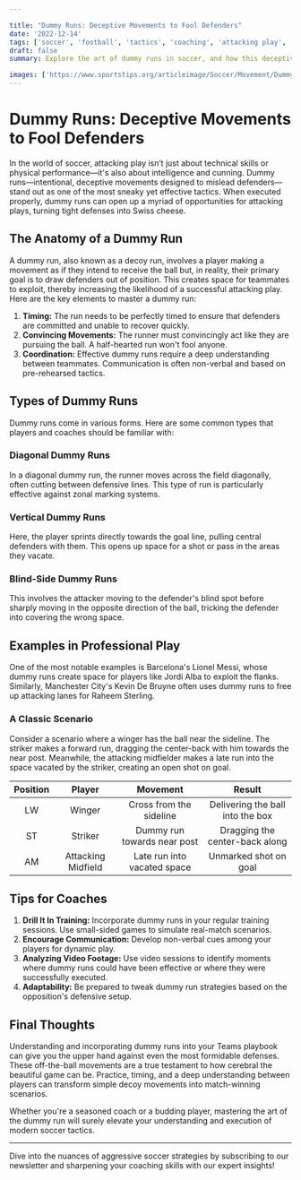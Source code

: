 ```yaml
---

title: "Dummy Runs: Deceptive Movements to Fool Defenders"
date: '2022-12-14'
tags: ['soccer', 'football', 'tactics', 'coaching', 'attacking play', 'strategy', 'movement', 'off-the-ball', 'defense']
draft: false
summary: Explore the art of dummy runs in soccer, and how this deceptive movement can confuse defenders and create valuable attacking opportunities.

images: ['https://www.sportstips.org/articleimage/Soccer/Movement/DummyRuns.webp']
---
```


# Dummy Runs: Deceptive Movements to Fool Defenders

In the world of soccer, attacking play isn’t just about technical skills or physical performance—it's also about intelligence and cunning. Dummy runs—intentional, deceptive movements designed to mislead defenders—stand out as one of the most sneaky yet effective tactics. When executed properly, dummy runs can open up a myriad of opportunities for attacking plays, turning tight defenses into Swiss cheese.

## The Anatomy of a Dummy Run

A dummy run, also known as a decoy run, involves a player making a movement as if they intend to receive the ball but, in reality, their primary goal is to draw defenders out of position. This creates space for teammates to exploit, thereby increasing the likelihood of a successful attacking play. Here are the key elements to master a dummy run:

1. **Timing:** The run needs to be perfectly timed to ensure that defenders are committed and unable to recover quickly.
2. **Convincing Movements:** The runner must convincingly act like they are pursuing the ball. A half-hearted run won't fool anyone.
3. **Coordination:** Effective dummy runs require a deep understanding between teammates. Communication is often non-verbal and based on pre-rehearsed tactics.

## Types of Dummy Runs

Dummy runs come in various forms. Here are some common types that players and coaches should be familiar with:

### Diagonal Dummy Runs

In a diagonal dummy run, the runner moves across the field diagonally, often cutting between defensive lines. This type of run is particularly effective against zonal marking systems.

### Vertical Dummy Runs

Here, the player sprints directly towards the goal line, pulling central defenders with them. This opens up space for a shot or pass in the areas they vacate.

### Blind-Side Dummy Runs

This involves the attacker moving to the defender's blind spot before sharply moving in the opposite direction of the ball, tricking the defender into covering the wrong space.

## Examples in Professional Play

One of the most notable examples is Barcelona's Lionel Messi, whose dummy runs create space for players like Jordi Alba to exploit the flanks. Similarly, Manchester City's Kevin De Bruyne often uses dummy runs to free up attacking lanes for Raheem Sterling.

### A Classic Scenario

Consider a scenario where a winger has the ball near the sideline. The striker makes a forward run, dragging the center-back with him towards the near post. Meanwhile, the attacking midfielder makes a late run into the space vacated by the striker, creating an open shot on goal.

**Position** | **Player**        | **Movement**                    | **Result**
:------------:|:-----------------:|:-------------------------------:|:--------------------------------:
LW            | Winger            | Cross from the sideline         | Delivering the ball into the box 
ST            | Striker           | Dummy run towards near post     | Dragging the center-back along
AM            | Attacking Midfield| Late run into vacated space     | Unmarked shot on goal

## Tips for Coaches

1. **Drill It In Training:** Incorporate dummy runs in your regular training sessions. Use small-sided games to simulate real-match scenarios.
2. **Encourage Communication:** Develop non-verbal cues among your players for dynamic play.
3. **Analyzing Video Footage:** Use video sessions to identify moments where dummy runs could have been effective or where they were successfully executed.
4. **Adaptability:** Be prepared to tweak dummy run strategies based on the opposition's defensive setup.

## Final Thoughts

Understanding and incorporating dummy runs into your Teams playbook can give you the upper hand against even the most formidable defenses. These off-the-ball movements are a true testament to how cerebral the beautiful game can be. Practice, timing, and a deep understanding between players can transform simple decoy movements into match-winning scenarios.

Whether you're a seasoned coach or a budding player, mastering the art of the dummy run will surely elevate your understanding and execution of modern soccer tactics.

---

Dive into the nuances of aggressive soccer strategies by subscribing to our newsletter and sharpening your coaching skills with our expert insights!